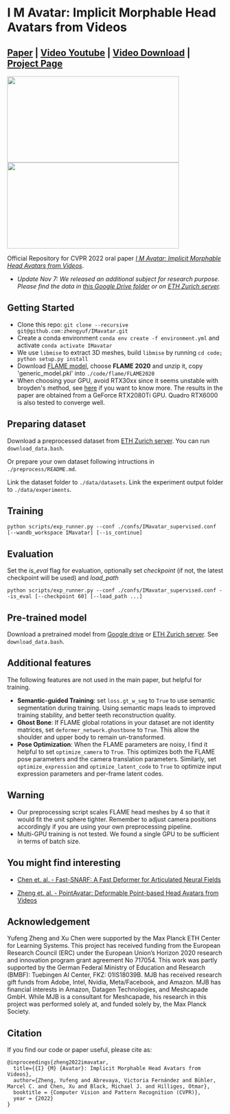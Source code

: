 # I M Avatar: Implicit Morphable Head Avatars from Videos
## [Paper](https://arxiv.org/abs/2112.07471) | [Video Youtube](https://youtu.be/915baJNX-IU) | [Video Download](https://dataset.ait.ethz.ch/downloads/imaOsdfvRe/output.mp4) | [Project Page](https://ait.ethz.ch/projects/2022/IMavatar/)


<img src="assets/imavatar_real.gif" width="400" height="200"/> <img src="assets/makehuman.gif" width="400" height="200"/> 

Official Repository for CVPR 2022 oral paper [*I M Avatar: Implicit Morphable Head Avatars from Videos*](https://arxiv.org/abs/2112.07471). 
* *Update Nov 7: We released an additional subject for research purpose. Please find the data in [this Google Drive folder](https://drive.google.com/drive/folders/1QxT0bJSrvmvfV5OZBxNlLVEIZP0X56Z-?usp=share_link) or on [ETH Zurich server](https://dataset.ait.ethz.ch/downloads/IMavatar_data/data/subject2.zip).*
## Getting Started
* Clone this repo: `git clone --recursive git@github.com:zhengyuf/IMavatar.git`
* Create a conda environment `conda env create -f environment.yml` and activate `conda activate IMavatar` 
* We use `libmise` to extract 3D meshes, build `libmise` by running `cd code; python setup.py install`
* Download [FLAME model](https://flame.is.tue.mpg.de/download.php), choose **FLAME 2020** and unzip it, copy 'generic_model.pkl' into `./code/flame/FLAME2020`
* When choosing your GPU, avoid RTX30xx since it seems unstable with broyden's method, see [here](https://github.com/xuchen-ethz/snarf/issues/3#issue-1096847424) if you want to know more. The results in the paper are obtained from a GeForce RTX2080Ti GPU. Quadro RTX6000 is also tested to converge well.
## Preparing dataset
Download a preprocessed dataset from [ETH Zurich server](https://dataset.ait.ethz.ch/downloads/IMavatar_data/data/subject1.zip). You can run `download_data.bash`.

Or prepare your own dataset following intructions in `./preprocess/README.md`.

Link the dataset folder to `./data/datasets`. Link the experiment output folder to `./data/experiments`.

## Training
```
python scripts/exp_runner.py --conf ./confs/IMavatar_supervised.conf [--wandb_workspace IMavatar] [--is_continue]
```
## Evaluation
Set the *is_eval* flag for evaluation, optionally set *checkpoint* (if not, the latest checkpoint will be used) and *load_path* 
```
python scripts/exp_runner.py --conf ./confs/IMavatar_supervised.conf --is_eval [--checkpoint 60] [--load_path ...]
```
## Pre-trained model
Download a pretrained model from [Google drive](https://drive.google.com/file/d/1ZaznButY_zszllbBUoF89D3gBSMn-Tcc/view?usp=sharing) or [ETH Zurich server](https://dataset.ait.ethz.ch/downloads/IMavatar_data/checkpoint/subject1.zip). See `download_data.bash`.

## Additional features
The following features are not used in the main paper, but helpful for training.
* **Semantic-guided Training**:
set `loss.gt_w_seg` to `True` to use semantic segmentation during training. Using semantic maps leads to improved training stability, and better teeth reconstruction quality.
* **Ghost Bone**:
If FLAME global rotations in your dataset are not identity matrices, set `deformer_network.ghostbone` to `True`. This allow the shoulder and upper body to remain un-transformed.
* **Pose Optimization**:
When the FLAME parameters are noisy, I find it helpful to set `optimize_camera` to `True`. This optimizes both the FLAME pose parameters and the camera translation parameters. Similarly, set `optimize_expression` and `optimize_latent_code` to `True` to optimize input expression parameters and per-frame latent codes.

## Warning
* Our preprocessing script scales FLAME head meshes by 4 so that it would fit the unit sphere tighter. Remember to adjust camera positions accordingly if you are using your own preprocessing pipeline. 
* Multi-GPU training is not tested. We found a single GPU to be sufficient in terms of batch size.

## You might find interesting
* [Chen et. al. - Fast-SNARF: A Fast Deformer for Articulated Neural Fields](https://github.com/xuchen-ethz/fast-snarf)

* [Zheng et. al. - PointAvatar: Deformable Point-based Head Avatars from Videos](https://github.com/zhengyuf/pointavatar)

## Acknowledgement
Yufeng Zheng and Xu Chen were supported by the Max Planck ETH Center for Learning Systems. This project has received funding from the European Research Council (ERC) under the European Union’s Horizon 2020 research and innovation program grant agreement No 717054. This work was partly supported by the German Federal Ministry of Education and Research (BMBF): Tuebingen AI Center, FKZ: 01IS18039B. MJB has received research gift funds from Adobe, Intel, Nvidia, Meta/Facebook, and Amazon.  MJB has financial interests in Amazon, Datagen Technologies, and Meshcapade GmbH.  While MJB is a consultant for Meshcapade, his research in this project was performed solely at, and funded solely by, the Max Planck Society.

## Citation
If you find our code or paper useful, please cite as:
```
@inproceedings{zheng2022imavatar,
  title={{I} {M} {Avatar}: Implicit Morphable Head Avatars from Videos},
  author={Zheng, Yufeng and Abrevaya, Victoria Fernández and Bühler, Marcel C. and Chen, Xu and Black, Michael J. and Hilliges, Otmar},
  booktitle = {Computer Vision and Pattern Recognition (CVPR)},
  year = {2022}
}
```
